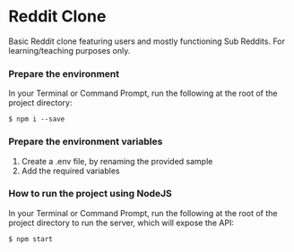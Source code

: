 # Reddit Clone

Basic Reddit clone featuring users and mostly functioning Sub Reddits.
For learning/teaching purposes only.

### Prepare the environment

In your Terminal or Command Prompt, run the following at the root of the project directory:

`$ npm i --save`

### Prepare the environment variables

1. Create a .env file, by renaming the provided sample
2. Add the required variables

### How to run the project using NodeJS

In your Terminal or Command Prompt, run the following at the root of the
project directory to run the server, which will expose the API:


`$ npm start`

